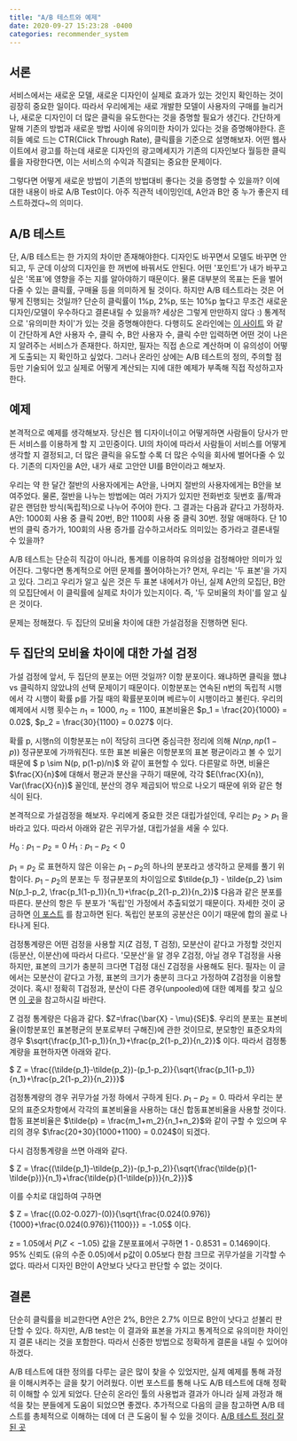 ```yaml
---
title: "A/B 테스트와 예제"
date: 2020-09-27 15:23:28 -0400
categories: recommender_system
---
```


<script type="text/x-mathjax-config">
MathJax.Hub.Config({
    displayAlign: "left"
});
</script>

## 서론 ##
서비스에서는 새로운 모델, 새로운 디자인이 실제로 효과가 있는 것인지 확인하는 것이 굉장히 중요한 일이다.
따라서 우리에게는 새로 개발한 모델이 사용자의 구매를 늘리거나, 새로운 디자인이 더 많은 클릭을 유도한다는 것을 증명할 필요가 생긴다.
간단하게 말해 기존의 방법과 새로운 방법 사이에 유의미한 차이가 있다는 것을 증명해야한다.
흔히들 예로 드는 CTR(Click Through Rate), 클릭률을 기준으로 설명해보자.
어떤 웹사이트에서 광고를 하는데 새로운 디자인의 광고메세지가 기존의 디자인보다 월등한 클릭률을 자랑한다면, 이는 서비스의 수익과 직결되는 중요한 문제이다.

그렇다면 어떻게 새로운 방법이 기존의 방법대비 좋다는 것을 증명할 수 있을까?
이에 대한 내용이 바로 A/B Test이다.
아주 직관적 네이밍인데, A안과 B안 중 누가 좋은지 테스트하겠다~의 의미다.

## A/B 테스트 ##
단, A/B 테스트는 한 가지의 차이만 존재해야한다.
디자인도 바꾸면서 모델도 바꾸면 안되고, 두 군데 이상의 디자인을 한 꺼번에 바꿔서도 안된다.
어떤 '포인트'가 내가 바꾸고 싶은 '목표'에 영향을 주는 지를 알아야하기 때문이다.
물론 대부분의 목표는 돈을 벌어다줄 수 있는 클릭률, 구매율 등을 의미하게 될 것이다.
하지만 A/B 테스트라는 것은 어떻게 진행되는 것일까?
단순히 클릭률이 1%p, 2%p, 또는 10%p 높다고 무조건 새로운 디자인/모델이 우수하다고 결론내릴 수 있을까?
세상은 그렇게 만만하지 않다 :)
통계적으로 '유의미한 차이'가 있는 것을 증명해야한다.
다행히도 온라인에는 [이 사이트](https://abtestguide.com/calc/) 와 같이 간단하게 A안 사용자 수, 클릭 수, B안 사용자 수, 클릭 수만 입력하면 어떤 것이 나은 지 알려주는 서비스가 존재한다.
하지만, 필자는 직접 손으로 계산하며 이 유의성이 어떻게 도출되는 지 확인하고 싶었다.
그러나 온라인 상에는 A/B 테스트의 정의, 주의할 점 등만 기술되어 있고 실제로 어떻게 계산되는 지에 대한 예제가 부족해 직접 작성하고자 한다.

## 예제 ##
본격적으로 예제를 생각해보자.
당신은 웹 디자이너이고 어떻게하면 사람들이 당사가 만든 서비스를 이용하게 할 지 고민중이다.
UI의 차이에 따라서 사람들이 서비스를 어떻게 생각할 지 결정되고, 더 많은 클릭을 유도할 수록 더 많은 수익을 회사에 벌어다줄 수 있다.
기존의 디자인을 A안, 내가 새로 고안안 UI를 B안이라고 해보자.

우리는 약 한 달간 절반의 사용자에게는 A안을, 나머지 절반의 사용자에게는 B안을 보여주었다.
물론, 절반을 나누는 방법에는 여러 가지가 있지만 전화번호 뒷번호 홀/짝과 같은 랜덤한 방식(독립적)으로 나누어 주어야 한다.
그 결과는 다음과 같다고 가정하자.
A안: 1000회 사용 중 클릭 20번, B안 1100회 사용 중 클릭 30번.
정말 애매하다.
단 10번의 클릭 증가가, 100회의 사용 증가를 감수하고서라도 의미있는 증가라고 결론내릴 수 있을까?

A/B 테스트는 단순히 직감이 아니라, 통계를 이용하여 유의성을 검정해야만 의미가 있어진다.
그렇다면 통계적으로 어떤 문제를 풀어야하는가?
먼저, 우리는 '두 표본'을 가지고 있다.
그리고 우리가 알고 싶은 것은 두 표본 내에서가 아닌, 실제 A안의 모집단, B안의 모집단에서 이 클릭률에 실제로 차이가 있는지이다.
즉, '두 모비율의 차이'를 알고 싶은 것이다.

문제는 정해졌다.
두 집단의 모비율 차이에 대한 가설검정을 진행하면 된다.

## 두 집단의 모비율 차이에 대한 가설 검정 ##
가설 검정에 앞서, 두 집단의 분포는 어떤 것일까?
이항 분포이다.
왜냐하면 클릭을 했냐 vs 클릭하지 않았냐의 선택 문제이기 때문이다.
이항분포는 연속된 n번의 독립적 시행에서 각 시행이 확률 p를 가질 때의 확률분포이며 베르누이 시행이라고 불린다.
우리의 예제에서 시행 횟수는 $n_1 = 1000$, $n_2 = 1100$, 표본비율은 $p_1 = \frac{20}{1000} = 0.02$, $p_2 = \frac{30}{1100} = 0.027$ 이다.

확률 p, 시행n의 이항분포는 n이 적당히 크다면 중심극한 정리에 의해 $N(np, np(1-p))$ 정규분포에 가까워진다.
또한 표본 비율은 이항분포의 표본 평균이라고 볼 수 있기 때문에 $ p \sim N(p, p(1-p)/n)$ 와 같이 표현할 수 있다.
다른말로 하면, 비율은 $\frac{X}{n}$에 대해서 평균과 분산을 구하기 때문에, 각각 $E(\frac{X}{n}), Var(\frac{X}{n})$ 꼴인데, 분산의 경우 제곱되어 밖으로 나오기 때문에 위와 같은 형식이 된다.

본격적으로 가설검정을 해보자.
우리에게 중요한 것은 대립가설인데, 우리는 $p_2>p_1$ 을 바라고 있다.
따라서 아래와 같은 귀무가설, 대립가설을 세울 수 있다.

$H_0: p_1 - p_2 = 0$
$H_1: p_1 - p_2 < 0$

$p_1 = p_2$ 로 표현하지 않은 이유는 $p_1 - p_2$의 하나의 분포라고 생각하고 문제를 풀기 위함이다.
$p_1 - p_2$의 분포는 두 정규분포의 차이임으로 $\tilde{p_1} - \tilde{p_2} \sim N(p_1-p_2, \frac{p_1(1-p_1)}{n_1}+\frac{p_2(1-p_2)}{n_2})$ 다음과 같은 분포를 따른다.
분산의 항은 두 분포가 '독립'인 가정에서 추출되었기 때문이다.
자세한 것이 궁금하면 [이 포스트](https://m.blog.naver.com/PostView.nhn?blogId=lucifer246&logNo=198376467&proxyReferer=https:%2F%2Fwww.google.com%2F) 를 참고하면 된다.
독립인 분포의 공분산은 0이기 때문에 합의 꼴로 나타나게 된다.

검정통계량은 어떤 검정을 사용할 지(Z 검정, T 검정), 모분산이 같다고 가정할 것인지(등분산, 이분산)에 따라서 다르다.
'모분산'을 알 경우 Z검정, 아닐 경우 T검정을 사용하지만, 표본의 크기가 충분히 크다면 T검정 대신 Z검정을 사용해도 된다.
필자는 이 글에서는 모분산이 같다고 가정, 표본의 크기가 충분히 크다고 가정하여 Z검정을 이용할 것이다.
혹시! 정확히 T검정과, 분산이 다른 경우(unpooled)에 대한 예제를 찾고 싶으면 [이 곳](https://byrony.github.io/understanding-ab-testing-and-statistics-behind.html)을 참고하시길 바란다.

Z 검정 통계량은 다음과 같다. $Z=\frac{\bar{X} - \mu}{SE}$.
우리의 분포는 표본비율(이항분포인 표본평균의 분포로부터 구해진)에 관한 것이므로, 분모항인 표준오차의 경우 $\sqrt{\frac{p_1(1-p_1)}{n_1}+\frac{p_2(1-p_2)}{n_2}}$ 이다.
따라서 검정통계량을 표현하자면 아래와 같다.

$ Z = \frac{(\tilde{p_1}-\tilde{p_2})-(p_1-p_2)}{\sqrt{\frac{p_1(1-p_1)}{n_1}+\frac{p_2(1-p_2)}{n_2}}}$

검정통계량의 경우 귀무가설 가정 하에서 구하게 된다. $p_1-p_2=0$.
따라서 우리는 분모의 표준오차항에서 각각의 표본비율을 사용하는 대신 합동표본비율을 사용할 것이다.
합동 표본비율은 $\tilde{p} = \frac{m_1+m_2}{n_1+n_2}$와 같이 구할 수 있으며 우리의 경우 $\frac{20+30}{1000+1100} = 0.024$이 되겠다.

다시 검정통계량을 쓰면 아래와 같다.

$ Z = \frac{(\tilde{p_1}-\tilde{p_2})-(p_1-p_2)}{\sqrt{\frac{\tilde{p}(1-\tilde{p})}{n_1}+\frac{\tilde{p}(1-\tilde{p})}{n_2}}}$

이를 수치로 대입하여 구하면

$ Z = \frac{(0.02-0.027)-(0)}{\sqrt{\frac{0.024(0.976)}{1000}+\frac{0.024(0.976)}{1100}}} = -1.05$ 이다.

z = 1.05에서 $P(Z<-1.05)$ 값을 Z분포표에서 구하면 1 - 0.8531 = 0.1469이다.
95% 신뢰도 (유의 수준 0.05)에서 p값이 0.05보다 한참 크므로 귀무가설을 기각할 수 없다.
따라서 디자인 B안이 A안보다 낫다고 판단할 수 없는 것이다.

## 결론 ##
단순히 클릭률을 비교한다면 A안은 2%, B안은 2.7% 이므로 B안이 낫다고 섣불리 판단할 수 있다.
하지만, A/B test는 이 결과와 표본을 가지고 통계적으로 유의미한 차이인지 결론 내리는 것을 포함한다.
따라서 신중한 방법으로 정확하게 결론을 내릴 수 있어야하겠다.

A/B 테스트에 대한 정의를 다루는 글은 많이 찾을 수 있었지만, 실제 예제를 통해 과정을 이해시켜주는 글을 찾기 어려웠다.
이번 포스트를 통해 나도 A/B 테스트에 대해 정확히 이해할 수 있게 되었다.
단순히 온라인 툴의 사용법과 결과가 아니라 실제 과정과 해석을 찾는 분들에게 도움이 되었으면 좋겠다.
추가적으로 다음의 글을 참고하면 A/B 테스트를 총체적으로 이해하는 데에 더 큰 도움이 될 수 있을 것이다.
[A/B 테스트 정리 잘 된 곳](https://vwo.com/ab-testing/)
